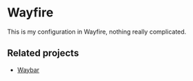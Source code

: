 # Wayfire
This is my configuration in Wayfire, nothing really complicated.

## Related projects
- [Waybar](https://github.com/dEUCIO/Waybar)
